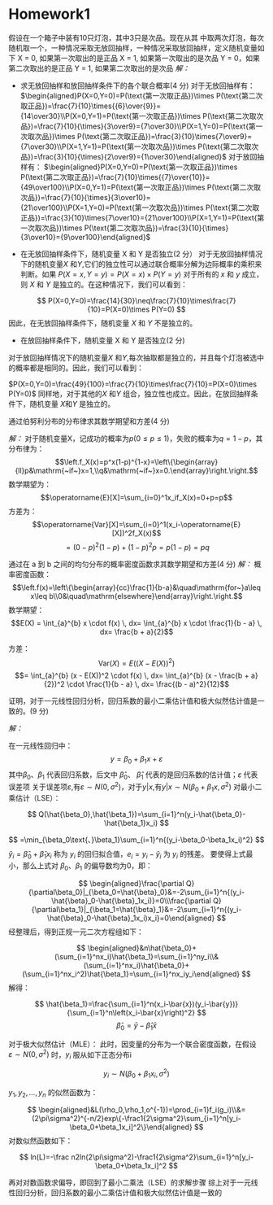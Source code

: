 # Homework1
假设在一个箱子中装有10只灯泡，其中3只是次品。现在从其 中取两次灯泡，每次随机取一个，一种情况采取无放回抽样，一种情况采取放回抽样，定义随机变量如下 X = 0, 如果第一次取出的是正品 X = 1, 如果第一次取出的是次品 Y = 0，如果第二次取出的是正品 Y = 1, 如果第二次取出的是次品 
*解：*
- 求无放回抽样和放回抽样条件下的各个联合概率(4 分) 
对于无放回抽样有：
$\begin{aligned}P(X=0,Y=0)=P(\text{第一次取正品})\times P(\text{第二次取正品})=\frac{7}{10}\times{{6}\over{9}}={14\over30}\\P(X=0,Y=1)=P(\text{第一次取正品})\times P(\text{第二次取次品})=\frac{7}{10}{\times}{3\over9}={7\over30}\\P(X=1,Y=0)=P(\text{第一次取次品})\times P(\text{第二次取正品})=\frac{3}{10}\times{7\over9}={7\over30}\\P(X=1,Y=1)=P(\text{第一次取次品})\times P(\text{第二次取次品})=\frac{3}{10}{\times}{2\over9}={1\over30}\end{aligned}$
 对于放回抽样有：
$\begin{aligned}P(X=0,Y=0)=P(\text{第一次取正品})\times P(\text{第二次取正品})=\frac{7}{10}\times{{7}\over{10}}={49\over100}\\P(X=0,Y=1)=P(\text{第一次取正品})\times P(\text{第二次取次品})=\frac{7}{10}{\times}{3\over10}={21\over100}\\P(X=1,Y=0)=P(\text{第一次取次品})\times P(\text{第二次取正品})=\frac{3}{10}\times{7\over10}={21\over100}\\P(X=1,Y=1)=P(\text{第一次取次品})\times P(\text{第二次取次品})=\frac{3}{10}{\times}{3\over10}={9\over100}\end{aligned}$



- 在无放回抽样条件下，随机变量 X 和 Y 是否独立(2 分） 
对于无放回抽样情况下的随机变量$X$ 和$Y$,它们的独立性可以通过联合概率分解为边际概率的乘积来判断。如果 $P(X=x,Y=y)=P(X=x)\times P(Y=y)$ 对于所有的 $x$ 和 $y$ 成立，则 $X$ 和 $Y$ 是独立的。在这种情况下，我们可以看到：

$$
P(X=0,Y=0)=\frac{14}{30}\neq\frac{7}{10}\times\frac{7}{10}=P(X=0)\times P(Y=0)
$$
 因此，在无放回抽样条件下，随机变量 $X$ 和 $Y$ 不是独立的。

- 在放回抽样条件下，随机变量 X 和 Y 是否独立(2 分)

对于放回抽样情况下的随机变量$X$ 和$Y$,每次抽取都是独立的，并且每个灯泡被选中的概率都是相同的。因此，我们可以看到：

 $P(X=0,Y=0)=\frac{49}{100}=\frac{7}{10}\times\frac{7}{10}=P(X=0)\times P(Y=0)$ 同样地，对于其他的$X$ 和$Y$ 组合，独立性也成立。因此，在放回抽样条件下，随机变量
 $X$和$Y$ 是独立的。


通过伯努利分布的分布律求其数学期望和方差(4 分) 

*解：*
对于随机变量X，记成功的概率为$p(0{\leq}p{\leq}1)$，失败的概率为$q=1-p$，其分布律为：
$$\left.f_X(x)=p^x(1-p)^{1-x}=\left\{\begin{array}{ll}p&\mathrm{~if~}x=1,\\q&\mathrm{~if~}x=0.\end{array}\right.\right.$$
数学期望为：
$$\operatorname{E}[X]=\sum_{i=0}^1x_if_X(x)=0+p=p$$
方差为：
$$\operatorname{Var}[X]=\sum_{i=0}^1(x_i-\operatorname{E}[X])^2f_X(x)$$
$$=(0-p)^2(1-p)+(1-p)^2p=p(1-p)=pq$$

通过在 a 到 b 之间的均匀分布的概率密度函数求其数学期望和方差(4 分) 
*解：*
概率密度函数：
$$\left.f(x)=\left\{\begin{array}{cc}\frac{1}{b-a}&\quad\mathrm{for~}a\leq x\leq b\\0&\quad\mathrm{elsewhere}\end{array}\right.\right.$$
数学期望：
$$E(X) = \int_{a}^{b} x \cdot f(x) \, dx= \int_{a}^{b} x \cdot \frac{1}{b - a} \, dx= \frac{b + a}{2}$$


方差：
$$\text{Var}(X) = E((X - E(X))^2)$$ $$= \int_{a}^{b} (x - E(X))^2 \cdot f(x) \, dx= \int_{a}^{b} (x - \frac{b + a}{2})^2 \cdot \frac{1}{b - a} \, dx= \frac{(b - a)^2}{12}$$



证明，对于一元线性回归分析，回归系数的最小二乘估计值和极大似然估计值是一致的。(9 分)

*解：*

在一元线性回归中：
$$y=\beta_0+\beta_1x+\varepsilon $$
其中$\beta_0$、$\beta_1$ 代表回归系数，后文中 $\hat\beta_0$、 $\hat\beta_1$ 代表的是回归系数的估计值；$\varepsilon$ 代表误差项
关于误差项$\varepsilon$,有$\varepsilon\sim N(0,\sigma^2)$，对于$y|x$,有$y|x\sim N(\beta_0+\beta_1x,\sigma^2)$
 对最小二乘估计（LSE）：
 
$$
Q(\hat{\beta_0},\hat{\beta_1})=\sum_{i=1}^n(y_i-\hat{\beta_0}-\hat{\beta_1}x_i)
$$

$$
=\min_{\beta_0\text{、}\beta_1}\sum_{i=1}^n{(y_i-\beta_0-\beta_1x_i)^2}
$$
 $\hat{y}_i=\hat{\beta}_0+\hat{\beta}_1x_i$ 称为 $y_i$ 的回归拟合值，$e_i=y_i-\hat{y}_i$ 为 $y_i$ 的残差。
 要使得上式最小，那么上式对 $\beta_0$、$\beta_1$ 的偏导数均为0，即：

$$
\begin{aligned}\frac{\partial Q}{\partial\beta_0}|_{\beta_0=\hat{\beta}_0}&=-2\sum_{i=1}^n{(y_i-\hat{\beta}_0-\hat{\beta}_1x_i)}=0\\\frac{\partial Q}{\partial\beta_1}|_{\beta_1=\hat{\beta}_1}&=-2\sum_{i=1}^n{(y_i-\hat{\beta}_0-\hat{\beta}_1x_i)x_i}=0\end{aligned}
$$
 经整理后，得到正规一元二次方程组如下：

$$
\begin{aligned}&n\hat{\beta_0}+(\sum_{i=1}^nx_i)\hat{\beta_1}=\sum_{i=1}^ny_i\\&(\sum_{i=1}^nx_i)\hat{\beta_0}+(\sum_{i=1}^nx_i^2)\hat{\beta_1}=\sum_{i=1}^nx_iy_i\end{aligned}
$$
 解得：

$$
\hat{\beta_1}=\frac{\sum_{i=1}^n(x_i-\bar{x})(y_i-\bar{y})}{\sum_{i=1}^n\left(x_i-\bar{x}\right)^2}
$$
 $$\hat{\beta}_0=\bar{y}-\hat{\beta}_1\bar{x}$$

对于极大似然估计（MLE）：
此时，因变量的分布为一个联合密度函数，在假设 $\varepsilon\sim N(0,\sigma^2)$ 时，$y_i$ 服从如下正态分布i

$$
y_i\sim N(\beta_0+\beta_1x_i,\sigma^2)
$$

$y_{1},y_{2},\ldots,y_{n}$ 的似然函数为：

$$
\begin{aligned}&L(\rho_0,\rho_1,o^{-1})=\prod_{i=1}f_i(g_i)\\&=(2\pi\sigma^2)^{-n/2}exp\{-\frac1{2\sigma^2}\sum_{i=1}^n[y_i-\beta_0+\beta_1x_i]^2\}\end{aligned}
$$
 对数似然函数如下：

$$
ln(L)=-\frac n2ln(2\pi\sigma^2)-\frac1{2\sigma^2}\sum_{i=1}^n[y_i-\beta_0+\beta_1x_i]^2
$$

再对对数函数求偏导，即回到了最小二乘法（LSE）的求解步骤
综上对于一元线性回归分析，回归系数的最小二乘估计值和极大似然估计值是一致的


